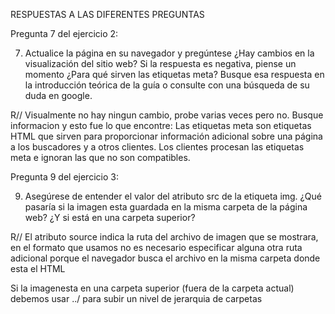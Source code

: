 RESPUESTAS A LAS DIFERENTES PREGUNTAS

Pregunta 7 del ejercicio 2: 

7. Actualice la página en su navegador y pregúntese ¿Hay cambios en la visualización del sitio web? Si la
respuesta es negativa, piense un momento ¿Para qué sirven las etiquetas meta? Busque esa respuesta en la
introducción teórica de la guía o consulte con una búsqueda de su duda en google.

R// Visualmente no hay ningun cambio, probe varias veces pero no.
Busque informacion y esto fue lo que encontre: Las etiquetas meta son etiquetas HTML que sirven
 para proporcionar información adicional sobre una página a los buscadores y 
a otros clientes. Los clientes procesan las etiquetas meta e ignoran las que no son compatibles.

Pregunta 9 del ejercicio 3: 

9. Asegúrese de entender el valor del atributo src de la etiqueta img. ¿Qué pasaría si la imagen esta guardada
en la misma carpeta de la página web? ¿Y si está en una carpeta superior? 

R// El atributo source indica la ruta del archivo de imagen que se mostrara, en el formato
que usamos no es necesario especificar alguna otra ruta adicional porque el navegador busca el archivo en la misma
carpeta donde esta el HTML

Si la imagenesta en una carpeta superior (fuera de la carpeta actual) debemos usar ../ para subir un 
nivel de jerarquia de carpetas
